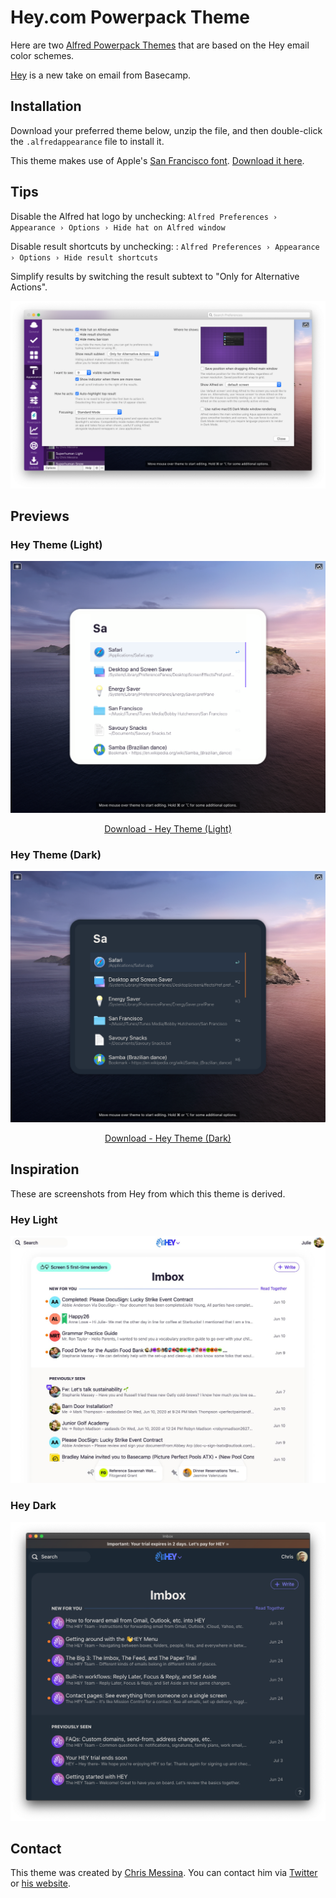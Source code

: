 # Hey.com Powerpack Theme

Here are two [Alfred Powerpack Themes](https://www.alfredapp.com/help/appearance/) that are based on the Hey email color schemes.

[Hey](https://hey.com/) is a new take on email from Basecamp.


## Installation

Download your preferred theme below, unzip the file, and then double-click the `.alfredappearance` file to install it.

This theme makes use of Apple's [San Francisco font](https://developer.apple.com/fonts/). [Download it here](https://developer.apple.com/design/downloads/SF-Font-Pro.dmg).


## Tips

Disable the Alfred hat logo by unchecking: `Alfred Preferences › Appearance › Options › Hide hat on Alfred window`

Disable result shortcuts by unchecking: : `Alfred Preferences › Appearance › Options › Hide result shortcuts`

Simplify results by switching the result subtext to "Only for Alternative Actions".

[![Alfred Appearance Options](../assets/images/alfred-appearance-options.png)](../assets/images/alfred-appearance-options.png)


## Previews

### Hey Theme (Light)

<a href="https://github.com/chrismessina/alfred-app/raw/master/themes/hey/Hey%20Theme%20(Light).zip">
  <img src="../assets/images/hey-light.png" alt="Hey Theme (Light) - Alfred Theme Preview">
</a>

<p align="center">
  <a href="https://github.com/chrismessina/alfred-app/raw/master/themes/hey/Hey%20Theme%20(Light).zip">
    Download - Hey Theme (Light)
  </a>
</p>

### Hey Theme (Dark)

<a href="https://github.com/chrismessina/alfred-app/raw/master/themes/hey/Hey%20Theme%20(Dark).zip">
  <img src="../assets/images/hey-dark.png" alt="Hey Theme (Dark) - Alfred Theme Preview">
</a>

<p align="center">
  <a href="https://github.com/chrismessina/alfred-app/raw/master/themes/hey/Hey%20Theme%20(Dark).zip">
    Download - Hey Theme (Dark)
  </a>
</p>


## Inspiration

These are screenshots from Hey from which this theme is derived.

### Hey Light

[![Hey Source](../assets/images/hey-light-source.png)](../assets/images/hey-light-source.png)


### Hey Dark

[![Hey Source](../assets/images/hey-dark-source.png)](../assets/images/hey-dark-source.png)

## Contact

This theme was created by [Chris Messina](https://chrismessina.me). You can contact him via [Twitter](https://twitter.com/@chrismessina) or [his website](https://chrismessina.me/contact).
